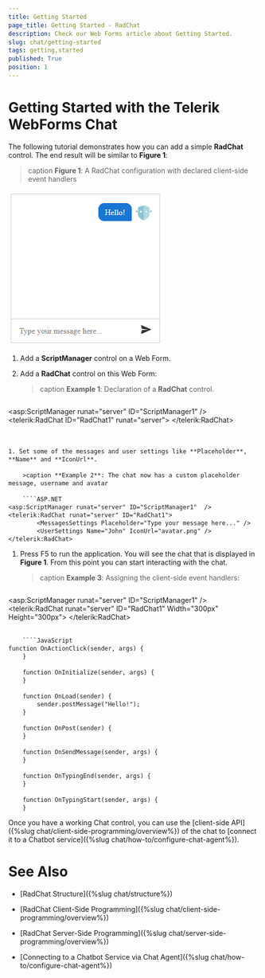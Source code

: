 ```yaml
---
title: Getting Started
page_title: Getting Started - RadChat
description: Check our Web Forms article about Getting Started.
slug: chat/getting-started
tags: getting,started
published: True
position: 1
---
```


# Getting Started with the Telerik WebForms Chat

The following tutorial demonstrates how you can add a simple **RadChat** control. The end result will be similar to **Figure 1**:

>caption **Figure 1**: A RadChat configuration with declared client-side event handlers

![chat-getting-started](images/chat-getting-started.png)

1. Add a **ScriptManager** control on a Web Form.

1. Add a **RadChat** control on this Web Form: 
	
	>caption **Example 1**: Declaration of a **RadChat** control.

    ````ASP.NET
<asp:ScriptManager runat="server" ID="ScriptManager1"  />
<telerik:RadChat ID="RadChat1" runat="server">
</telerik:RadChat>
````


1. Set some of the messages and user settings like **Placeholder**, **Name** and **IconUrl**.

	>caption **Example 2**: The chat now has a custom placeholder message, username and avatar

    ````ASP.NET
<asp:ScriptManager runat="server" ID="ScriptManager1"  />
<telerik:RadChat runat="server" ID="RadChat1">
        <MessagesSettings Placeholder="Type your message here..." />
        <UserSettings Name="John" IconUrl="avatar.png" />
</telerik:RadChat>
````

1. Press F5 to run the application. You will see the chat that is displayed in **Figure 1**. From this point you can start interacting with the chat.

	>caption **Example 3**: Assigning the client-side event handlers:
	
    ````ASP.NET
<asp:ScriptManager runat="server" ID="ScriptManager1"  />
<telerik:RadChat runat="server" ID="RadChat1" Width="300px" Height="300px">
        <ClientEvents
            OnActionClick="OnActionClick"
            OnInitialize="OnInitialize"
            OnLoad="OnLoad"
            OnPost="OnPost"
            OnSendMessage="OnSendMessage"
            OnTypingEnd="OnTypingEnd"
            OnTypingStart="OnTypingStart" />
        <MessagesSettings Placeholder="Type your message here..." />
        <UserSettings Name="John" IconUrl="avatar.png" />
</telerik:RadChat>
````

    ````JavaScript
function OnActionClick(sender, args) {    
    }

    function OnInitialize(sender, args) {    
    }

    function OnLoad(sender) {
        sender.postMessage("Hello!");
    }

    function OnPost(sender) {    
    }

    function OnSendMessage(sender, args) {    
    }

    function OnTypingEnd(sender, args) {    
    }

    function OnTypingStart(sender, args) {    
    }
````

Once you have a working Chat control, you can use the [client-side API]({%slug chat/client-side-programming/overview%}) of the chat to [connect it to a Chatbot service]({%slug chat/how-to/configure-chat-agent%}).

# See Also

 * [RadChat Structure]({%slug chat/structure%})

 * [RadChat Client-Side Programming]({%slug chat/client-side-programming/overview%})
 
 * [RadChat Server-Side Programming]({%slug chat/server-side-programming/overview%})

 * [Connecting to a Chatbot Service via Chat Agent]({%slug chat/how-to/configure-chat-agent%}) 

 
